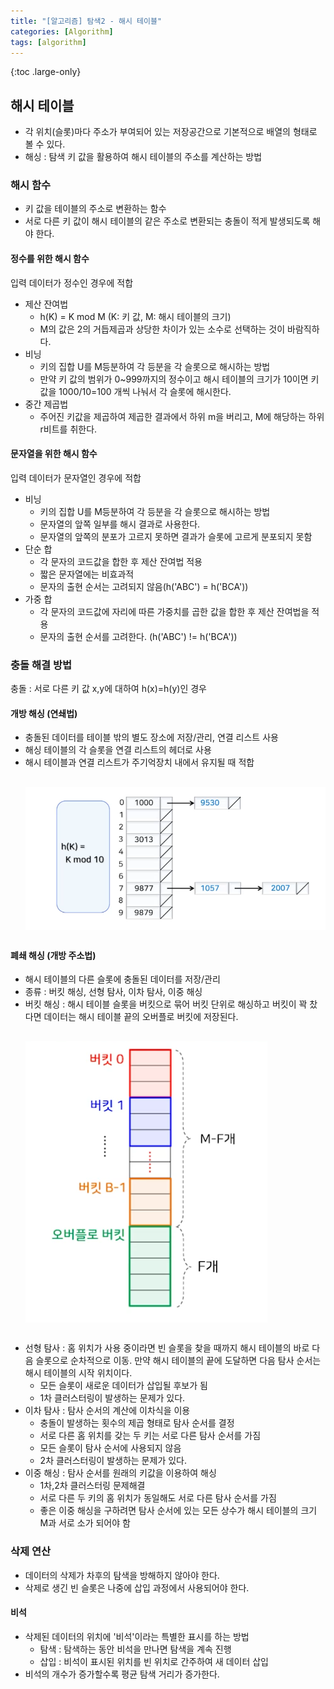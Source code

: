 ```yaml
---
title: "[알고리즘] 탐색2 - 해시 테이블"
categories: [Algorithm]
tags: [algorithm]
---
```


{:toc .large-only}

## 해시 테이블

- 각 위치(슬롯)마다 주소가 부여되어 있는 저장공간으로 기본적으로 배열의 형태로 볼 수 있다.
- 해싱 : 탐색 키 값을 활용하여 해시 테이블의 주소를 계산하는 방법

### 해시 함수

- 키 값을 테이블의 주소로 변환하는 함수
- 서로 다른 키 값이 해시 테이블의 같은 주소로 변환되는 충돌이 적게 발생되도록 해야 한다.

#### 정수를 위한 해시 함수

입력 데이터가 정수인 경우에 적합

- 제산 잔여법
  - h(K) = K mod M (K: 키 값, M: 해시 테이블의 크기)
  - M의 값은 2의 거듭제곱과 상당한 차이가 있는 소수로 선택하는 것이 바람직하다.
- 비닝
  - 키의 집합 U를 M등분하여 각 등분을 각 슬롯으로 해시하는 방법
  - 만약 키 값의 범위가 0~999까지의 정수이고 해시 테이블의 크기가 10이면 키 값을 1000/10=100 개씩 나눠서 각 슬롯에 해시한다.
- 중간 제곱법
  - 주어진 키값을 제곱하여 제곱한 결과에서 하위 m을 버리고, M에 해당하는 하위 r비트를 취한다.

#### 문자열을 위한 해시 함수

입력 데이터가 문자열인 경우에 적합

- 비닝
  - 키의 집합 U를 M등분하여 각 등분을 각 슬롯으로 해시하는 방법
  - 문자열의 앞쪽 일부를 해시 결과로 사용한다.
  - 문자열의 앞쪽의 분포가 고르지 못하면 결과가 슬롯에 고르게 분포되지 못함
- 단순 합
  - 각 문자의 코드값을 합한 후 제산 잔여법 적용
  - 짧은 문자열에는 비효과적
  - 문자의 출현 순서는 고려되지 않음(h('ABC') = h('BCA'))
- 가중 합
  - 각 문자의 코드값에 자리에 따른 가중치를 곱한 값을 합한 후 제산 잔여법을 적용
  - 문자의 출현 순서를 고려한다. (h('ABC') != h('BCA'))

### 충돌 해결 방법

충돌 : 서로 다른 키 값 x,y에 대하여 h(x)=h(y)인 경우

#### 개방 해싱 (연쇄법)

- 충돌된 데이터를 테이블 밖의 별도 장소에 저장/관리, 연결 리스트 사용
- 해싱 테이블의 각 슬롯을 연결 리스트의 헤더로 사용
- 해시 테이블과 연결 리스트가 주기억장치 내에서 유지될 때 적합
  <img src="/assets/img/blog/2024-05-26-search2_01.png" style="display:block;margin:30px 0;">

#### 폐쇄 해싱 (개방 주소법)

- 해시 테이블의 다른 슬롯에 충돌된 데이터를 저장/관리
- 종류 : 버킷 해싱, 선형 탐사, 이차 탐사, 이중 해싱
- 버킷 해싱 : 해시 테이블 슬롯을 버킷으로 묶어 버킷 단위로 해싱하고 버킷이 꽉 찼다면 데이터는 해시 테이블 끝의 오버플로 버킷에 저장된다.
  <img src="/assets/img/blog/2024-05-26-search2_02.png" style="display:block;margin:30px 0;">
- 선형 탐사 : 홈 위치가 사용 중이라면 빈 슬롯을 찾을 때까지 해시 테이블의 바로 다음 슬롯으로 순차적으로 이동. 만약 해시 테이블의 끝에 도달하면 다음 탐사 순서는 해시 테이블의 시작 위치이다.
  - 모든 슬롯이 새로운 데이터가 삽입될 후보가 됨
  - 1차 클러스터링이 발생하는 문제가 있다.
- 이차 탐사 : 탐사 순서의 계산에 이차식을 이용
  - 충돌이 발생하는 횟수의 제곱 형태로 탐사 순서를 결정
  - 서로 다른 홈 위치를 갖는 두 키는 서로 다른 탐사 순서를 가짐
  - 모든 슬롯이 탐사 순서에 사용되지 않음
  - 2차 클러스터링이 발생하는 문제가 있다.
- 이중 해싱 : 탐사 순서를 원래의 키값을 이용하여 해싱
  - 1차,2차 클러스터링 문제해결
  - 서로 다른 두 키의 홈 위치가 동일해도 서로 다른 탐사 순서를 가짐
  - 좋은 이중 해싱을 구하려면 탐사 순서에 있는 모든 상수가 해시 테이블의 크기 M과 서로 소가 되어야 함

### 삭제 연산

- 데이터의 삭제가 차후의 탐색을 방해하지 않아야 한다.
- 삭제로 생긴 빈 슬롯은 나중에 삽입 과정에서 사용되어야 한다.

#### 비석

- 삭제된 데이터의 위치에 '비석'이라는 특별한 표시를 하는 방법
  - 탐색 : 탐색하는 동안 비석을 만나면 탐색을 계속 진행
  - 삽입 : 비석이 표시된 위치를 빈 위치로 간주하여 새 데이터 삽입
- 비석의 개수가 증가할수록 평균 탐색 거리가 증가한다.
